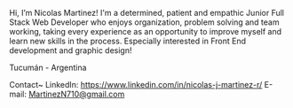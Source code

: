 Hi, I’m Nicolas Martinez! I'm a determined, patient and empathic Junior Full Stack Web Developer who enjoys organization, problem solving and team working, taking every experience as an opportunity to improve myself and learn new skills in the process. Especially interested in Front End development and graphic design! 

Tucumán - Argentina 

Contact~
LinkedIn:  https://www.linkedin.com/in/nicolas-j-martinez-r/
E-mail:  MartinezN710@gmail.com

<!---
NjMartinez23/NjMartinez23 is a ✨ special ✨ repository because its `README.md` (this file) appears on your GitHub profile.
You can click the Preview link to take a look at your changes.
--->
